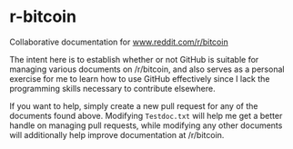 r-bitcoin
=========

Collaborative documentation for www.reddit.com/r/bitcoin

The intent here is to establish whether or not GitHub is suitable for managing various documents on /r/bitcoin, and also serves as a personal exercise for me to learn how to use GitHub effectively since I lack the programming skills necessary to contribute elsewhere.

If you want to help, simply create a new pull request for any of the documents found above. Modifying `Testdoc.txt` will help me get a better handle on managing pull requests, while modifying any other documents will additionally help improve documentation at /r/bitcoin.